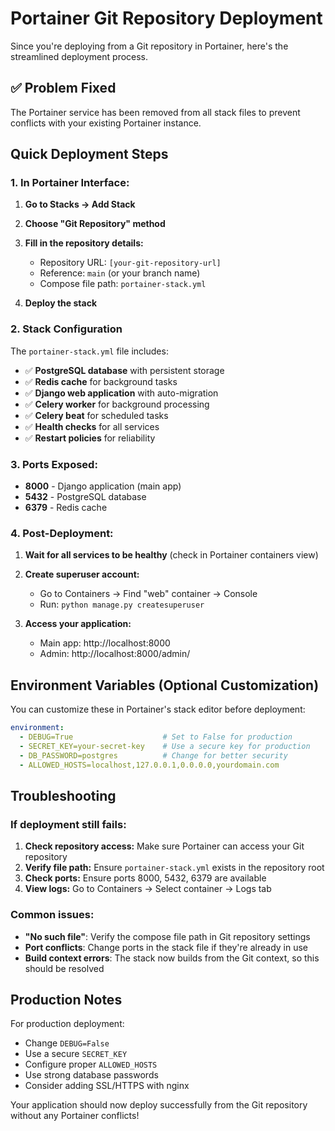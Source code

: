 # Portainer Git Repository Deployment

Since you're deploying from a Git repository in Portainer, here's the streamlined deployment process.

## ✅ Problem Fixed

The Portainer service has been removed from all stack files to prevent conflicts with your existing Portainer instance.

## Quick Deployment Steps

### 1. In Portainer Interface:

1. **Go to Stacks → Add Stack**
2. **Choose "Git Repository" method**
3. **Fill in the repository details:**
   - Repository URL: `[your-git-repository-url]`
   - Reference: `main` (or your branch name)
   - Compose file path: `portainer-stack.yml`

4. **Deploy the stack**

### 2. Stack Configuration

The `portainer-stack.yml` file includes:
- ✅ **PostgreSQL database** with persistent storage
- ✅ **Redis cache** for background tasks  
- ✅ **Django web application** with auto-migration
- ✅ **Celery worker** for background processing
- ✅ **Celery beat** for scheduled tasks
- ✅ **Health checks** for all services
- ✅ **Restart policies** for reliability

### 3. Ports Exposed:
- **8000** - Django application (main app)
- **5432** - PostgreSQL database  
- **6379** - Redis cache

### 4. Post-Deployment:

1. **Wait for all services to be healthy** (check in Portainer containers view)

2. **Create superuser account:**
   - Go to Containers → Find "web" container → Console
   - Run: `python manage.py createsuperuser`

3. **Access your application:**
   - Main app: http://localhost:8000
   - Admin: http://localhost:8000/admin/

## Environment Variables (Optional Customization)

You can customize these in Portainer's stack editor before deployment:

```yaml
environment:
  - DEBUG=True                    # Set to False for production
  - SECRET_KEY=your-secret-key    # Use a secure key for production
  - DB_PASSWORD=postgres          # Change for better security
  - ALLOWED_HOSTS=localhost,127.0.0.1,0.0.0.0,yourdomain.com
```

## Troubleshooting

### If deployment still fails:

1. **Check repository access:** Make sure Portainer can access your Git repository
2. **Verify file path:** Ensure `portainer-stack.yml` exists in the repository root
3. **Check ports:** Ensure ports 8000, 5432, 6379 are available
4. **View logs:** Go to Containers → Select container → Logs tab

### Common issues:

- **"No such file"**: Verify the compose file path in Git repository settings
- **Port conflicts**: Change ports in the stack file if they're already in use
- **Build context errors**: The stack now builds from the Git context, so this should be resolved

## Production Notes

For production deployment:
- Change `DEBUG=False`
- Use a secure `SECRET_KEY`
- Configure proper `ALLOWED_HOSTS`
- Use strong database passwords
- Consider adding SSL/HTTPS with nginx

Your application should now deploy successfully from the Git repository without any Portainer conflicts!